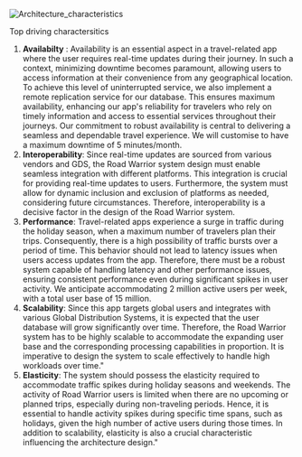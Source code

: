 

![Architecture_characteristics](https://github.com/KatasPioneers/RoadWarriors-Pioneers/assets/144905960/fbefffaf-5307-43bb-9d20-9a86c3f0d416)

Top driving charactersitics
1. __Availabilty__ :
   Availability is an essential aspect in a travel-related app where the user requires real-time updates during their journey. In such a context, minimizing downtime becomes paramount, allowing users to access information at their convenience from any geographical location. To achieve this level of uninterrupted service, we also implement a remote replication service for our database. This ensures maximum availability, enhancing our app's reliability for travelers who rely on timely information and access to essential services throughout their journeys. Our commitment to robust availability is central to delivering a seamless and dependable travel experience. We will customise to have a maximum downtime of 5 minutes/month.
2. __Interoperability__:
   Since real-time updates are sourced from various vendors and GDS, the Road Warrior system design must enable seamless integration with different platforms. This integration is crucial for providing real-time updates to users. Furthermore, the system must allow for dynamic inclusion and exclusion of platforms as needed, considering future circumstances. Therefore, interoperability is a decisive factor in the design of the Road Warrior system.
3. __Performance__:
   Travel-related apps experience a surge in traffic during the holiday season, when a maximum number of travelers plan their trips. Consequently, there is a high possibility of traffic bursts over a period of time. This behavior should not lead to latency issues when users access updates from the app. Therefore, there must be a robust system capable of handling latency and other performance issues, ensuring consistent performance even during significant spikes in user activity. We anticipate accommodating 2 million active users per week, with a total user base of 15 million.
4. __Scalability__:
Since this app targets global users and integrates with various Global Distribution Systems, it is expected that the user database will grow significantly over time. Therefore, the Road Warrior system has to be highly scalable to accommodate the expanding user base and the corresponding processing capabilities in proportion. It is imperative to design the system to scale effectively to handle high workloads over time."
5. __Elasticity__:
The system should possess the elasticity required to accommodate traffic spikes during holiday seasons and weekends. The activity of Road Warrior users is limited when there are no upcoming or planned trips, especially during non-traveling periods. Hence, it is essential to handle activity spikes during specific time spans, such as holidays, given the high number of active users during those times. In addition to scalability, elasticity is also a crucial characteristic influencing the architecture design."

